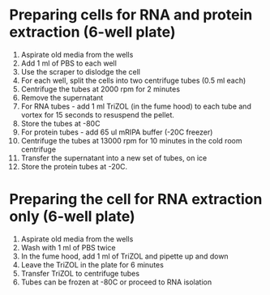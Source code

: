 # Preparing cells for RNA and protein extraction (6-well plate)

1. Aspirate old media from the wells
2. Add 1 ml of PBS to each well
3. Use the scraper to dislodge the cell
4. For each well, split the cells into two centrifuge tubes (0.5 ml each)
5. Centrifuge the tubes at 2000 rpm for 2 minutes
6. Remove the supernatant
7. For RNA tubes - add 1 ml TriZOL (in the fume hood) to each tube and vortex for 15 seconds to resuspend the pellet.
8. Store the tubes at -80C
9. For protein tubes - add 65 ul mRIPA buffer (-20C freezer)
10. Centrifuge the tubes at 13000 rpm for 10 minutes in the cold room centrifuge
11. Transfer the supernatant into a new set of tubes, on ice
12. Store the protein tubes at -20C.


# Preparing the cell for RNA extraction only (6-well plate)

1. Aspirate old media from the wells
2. Wash with 1 ml of PBS twice
3. In the fume hood, add 1 ml of TriZOL and pipette up and down
4. Leave the TriZOL in the plate for 6 minutes
5. Transfer TriZOL to centrifuge tubes
6. Tubes can be frozen at -80C or proceed to RNA isolation